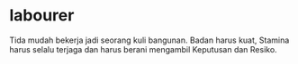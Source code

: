 # labourer
Tida mudah bekerja jadi seorang kuli bangunan. Badan harus kuat, Stamina harus selalu terjaga dan harus berani mengambil Keputusan dan Resiko. 
